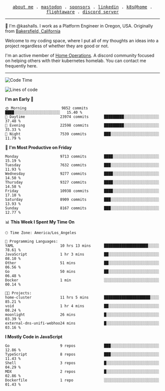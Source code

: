 <p align="center">
  <samp>
    <a href="https://jordanjones.org/">about me</a> .
    <a rel="me" href="https://mastodon.social/@kashall">mastodon</a> .
    <a href="https://github.com/sponsors/kashalls">sponsors</a> .
    <a href="https://linkedin.com/in/jordpjones">linkedin</a> .
    <a href="https://github.com/kashalls/home-cluster">k8s@home</a> .
    <a href="https://flightaware.com/adsb/stats/user/kashalls">flightaware</a> .
    <a href="https://discord.gg/V2WrCfqba9">discord server</a>
  </samp>
</p>

----------------------------------------------------------------

:wave: I'm @kashalls. I work as a Platform Engineer in Oregon, USA. Originally from [Bakersfield, California](https://maps.app.goo.gl/QQMtywTWghpXB6Tu6)

Welcome to my coding space, where I put all of my thoughts an ideas into a project regardless of whether they are good or not.

I'm an active member of [Home Operations](https://discord.gg/home-operations). A discord community focused on helping others with their kubernetes homelab. You can contact me frequently here.

----------------------------------------------------------------
<!--START_SECTION:waka-->
![Code Time](http://img.shields.io/badge/Code%20Time-2%2C373%20hrs%2043%20mins-blue)

![Lines of code](https://img.shields.io/badge/From%20Hello%20World%20I%27ve%20Written-11.4%20million%20lines%20of%20code-blue)

**I'm an Early 🐤** 

```text
🌞 Morning                9852 commits        ████░░░░░░░░░░░░░░░░░░░░░   15.40 % 
🌆 Daytime                23974 commits       █████████░░░░░░░░░░░░░░░░   37.48 % 
🌃 Evening                22598 commits       █████████░░░░░░░░░░░░░░░░   35.33 % 
🌙 Night                  7539 commits        ███░░░░░░░░░░░░░░░░░░░░░░   11.79 % 
```
📅 **I'm Most Productive on Friday** 

```text
Monday                   9713 commits        ████░░░░░░░░░░░░░░░░░░░░░   15.19 % 
Tuesday                  7632 commits        ███░░░░░░░░░░░░░░░░░░░░░░   11.93 % 
Wednesday                9277 commits        ████░░░░░░░░░░░░░░░░░░░░░   14.50 % 
Thursday                 9327 commits        ████░░░░░░░░░░░░░░░░░░░░░   14.58 % 
Friday                   10938 commits       ████░░░░░░░░░░░░░░░░░░░░░   17.10 % 
Saturday                 8909 commits        ███░░░░░░░░░░░░░░░░░░░░░░   13.93 % 
Sunday                   8167 commits        ███░░░░░░░░░░░░░░░░░░░░░░   12.77 % 
```


📊 **This Week I Spent My Time On** 

```text
🕑︎ Time Zone: America/Los_Angeles

💬 Programming Languages: 
YAML                     10 hrs 13 mins      ████████████████████░░░░░   78.61 % 
JavaScript               1 hr 3 mins         ██░░░░░░░░░░░░░░░░░░░░░░░   08.10 % 
Other                    51 mins             ██░░░░░░░░░░░░░░░░░░░░░░░   06.56 % 
Go                       50 mins             ██░░░░░░░░░░░░░░░░░░░░░░░   06.48 % 
Docker                   1 min               ░░░░░░░░░░░░░░░░░░░░░░░░░   00.14 % 

🐱‍💻 Projects: 
home-cluster             11 hrs 5 mins       █████████████████████░░░░   85.21 % 
void                     1 hr 4 mins         ██░░░░░░░░░░░░░░░░░░░░░░░   08.24 % 
moonlight                26 mins             █░░░░░░░░░░░░░░░░░░░░░░░░   03.39 % 
external-dns-unifi-webhoo24 mins             █░░░░░░░░░░░░░░░░░░░░░░░░   03.16 % 
```

**I Mostly Code in JavaScript** 

```text
Go                       9 repos             ███░░░░░░░░░░░░░░░░░░░░░░   12.86 % 
TypeScript               8 repos             ███░░░░░░░░░░░░░░░░░░░░░░   11.43 % 
Shell                    3 repos             █░░░░░░░░░░░░░░░░░░░░░░░░   04.29 % 
MDX                      2 repos             █░░░░░░░░░░░░░░░░░░░░░░░░   02.86 % 
Dockerfile               1 repo              ░░░░░░░░░░░░░░░░░░░░░░░░░   01.43 % 
```




<!--END_SECTION:waka-->
